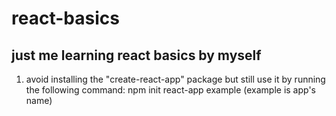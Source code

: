 # react-basics
 just me learning react basics by myself
 -----------------------------------------------
1. avoid installing the "create-react-app" package but still use it by running the following command: npm init react-app example (example is app's name)

